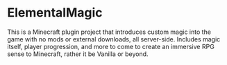 # ElementalMagic
This is a Minecraft plugin project that introduces custom magic into the game with no mods or external downloads, all server-side. Includes magic itself, player progression, and more to come to create an immersive RPG sense to Minecraft, rather it be Vanilla or beyond.
